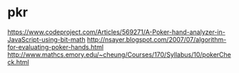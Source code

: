 # pkr


 https://www.codeproject.com/Articles/569271/A-Poker-hand-analyzer-in-JavaScript-using-bit-math
 http://nsayer.blogspot.com/2007/07/algorithm-for-evaluating-poker-hands.html
 http://www.mathcs.emory.edu/~cheung/Courses/170/Syllabus/10/pokerCheck.html
